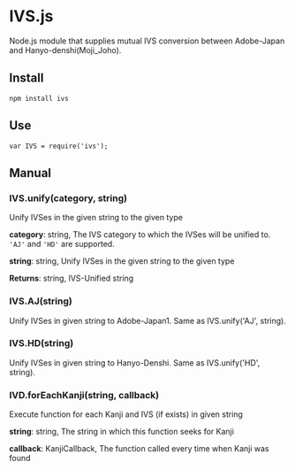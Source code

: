 IVS.js
======

Node.js module that supplies mutual IVS conversion between Adobe-Japan and Hanyo-denshi(Moji_Joho).

## Install

    npm install ivs

## Use

    var IVS = require('ivs');

## Manual

### IVS.unify(category, string)

Unify IVSes in the given string to the given type

**category**: string, The IVS category to which the IVSes will be unified to. `'AJ'` and `'HD'` are supported.

**string**: string, Unify IVSes in the given string to the given type

**Returns**: string, IVS-Unified string

### IVS.AJ(string)

Unify IVSes in given string to Adobe-Japan1. Same as IVS.unify('AJ', string).

### IVS.HD(string)

Unify IVSes in given string to Hanyo-Denshi. Same as IVS.unify('HD', string).

### IVD.forEachKanji(string, callback)

Execute function for each Kanji and IVS (if exists) in given string

**string**: string, The string in which this function seeks for Kanji

**callback**: KanjiCallback, The function called every time when Kanji was found
